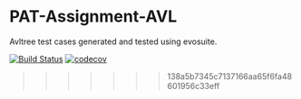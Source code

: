 # PAT-Assignment-AVL

Avltree test cases generated and tested using evosuite. 

[![Build Status](https://app.travis-ci.com/esshariprasad/PAT-Assignment-BugHunt.svg?branch=main)](https://app.travis-ci.com/esshariprasad/PAT-Assignment-BugHunt)
[![codecov](https://codecov.io/gh/esshariprasad/PAT-Assignment-AVL/branch/main/graph/badge.svg?token=NXOHRVIJBE)](https://codecov.io/gh/esshariprasad/PAT-Assignment-AVL)
>>>>>>> 138a5b7345c7137166aa65f6fa48601956c33eff

